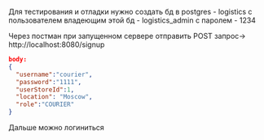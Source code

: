 Для тестирования и отладки нужно создать бд в postgres - logistics 
с пользователем владеющим этой бд - logistics_admin c паролем - 1234

Через постман при запущенном сервере отправить POST запрос->
http://localhost:8080/signup
```json
body:
{
  "username":"courier",
  "password":"1111",
  "userStoreId":1,
  "location": "Moscow",
  "role":"COURIER"
}
```

Дальше можно логиниться
